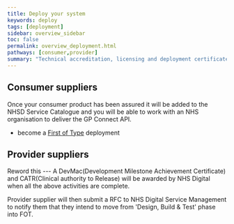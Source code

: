 ```yaml
---
title: Deploy your system
keywords: deploy
tags: [deployment]
sidebar: overview_sidebar
toc: false
permalink: overview_deployment.html
pathways: [consumer,provider]
summary: "Technical accreditation, licensing and deployment certificates"
---
```


## Consumer suppliers ##

Once your consumer product has been assured it will be added to the NHSD Service Catalogue and you will be able to work with an NHS organisation to deliver the GP Connect API.

- become a [First of Type](overview_first_of_type.html) deployment

## Provider suppliers ##

Reword this ---
A DevMac(Development Milestone Achievement Certificate) and CATR(Clinical authority to Release) will be awarded by NHS Digital when all the above activities are complete.

Provider supplier will then submit a RFC to NHS Digital Service Management to notify them that they intend to move from 'Design, Build & Test' phase into FOT.


